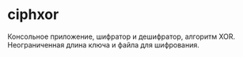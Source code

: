 # ciphxor
Консольное приложение, шифратор и дешифратор, алгоритм XOR. Неограниченная длина ключа и файла для шифрования.
